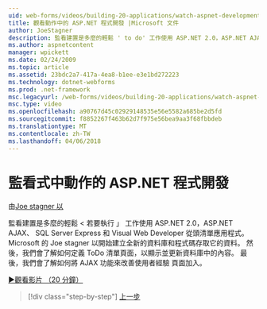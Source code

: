 ```yaml
---
uid: web-forms/videos/building-20-applications/watch-aspnet-development-in-action
title: 觀看動作中的 ASP.NET 程式開發 |Microsoft 文件
author: JoeStagner
description: 監看建置是多麼的輕鬆 ' to do' 工作使用 ASP.NET 2.0，ASP.NET AJAX、 SQL Server Express 和 Visual Web Developer 從頭清單應用程式。 Mic...
ms.author: aspnetcontent
manager: wpickett
ms.date: 02/24/2009
ms.topic: article
ms.assetid: 23bdc2a7-417a-4ea8-b1ee-e3e1bd272223
ms.technology: dotnet-webforms
ms.prod: .net-framework
msc.legacyurl: /web-forms/videos/building-20-applications/watch-aspnet-development-in-action
msc.type: video
ms.openlocfilehash: a90767d45c02929148535e56e5582a685be2d5fd
ms.sourcegitcommit: f8852267f463b62d7f975e56bea9aa3f68fbbdeb
ms.translationtype: MT
ms.contentlocale: zh-TW
ms.lasthandoff: 04/06/2018
---
```

<a name="watch-aspnet-development-in-action"></a>監看式中動作的 ASP.NET 程式開發
====================
由[Joe stagner 以](https://github.com/JoeStagner)

監看建置是多麼的輕鬆 < 若要執行 」 工作使用 ASP.NET 2.0，ASP.NET AJAX、 SQL Server Express 和 Visual Web Developer 從頭清單應用程式。 Microsoft 的 Joe stagner 以開始建立全新的資料庫和程式碼存取它的資料。 然後，我們會了解如何定義 ToDo 清單頁面，以顯示並更新資料庫中的內容。 最後，我們會了解如何將 AJAX 功能來改善使用者經驗 頁面加入。

[&#9654;觀看影片 （20 分鐘）](https://channel9.msdn.com/Blogs/ASP-NET-Site-Videos/watch-aspnet-development-in-action)

> [!div class="step-by-step"]
> [上一步](lesson-8-working-with-the-gridview-and-formview.md)
